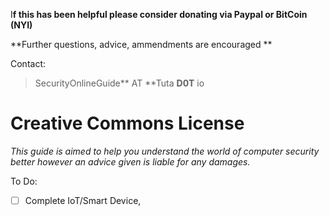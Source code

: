 I**f this has been helpful please consider donating via Paypal or BitCoin \(NYI\)**

**Further questions, advice, ammendments are encouraged **

Contact:

> SecurityOnlineGuide** AT **Tuta **D0T** io

# **Creative Commons License**

_This guide is aimed to help you understand the world of computer security better however an advice given is liable for any damages._

To Do:

* [ ] Complete IoT/Smart Device,



